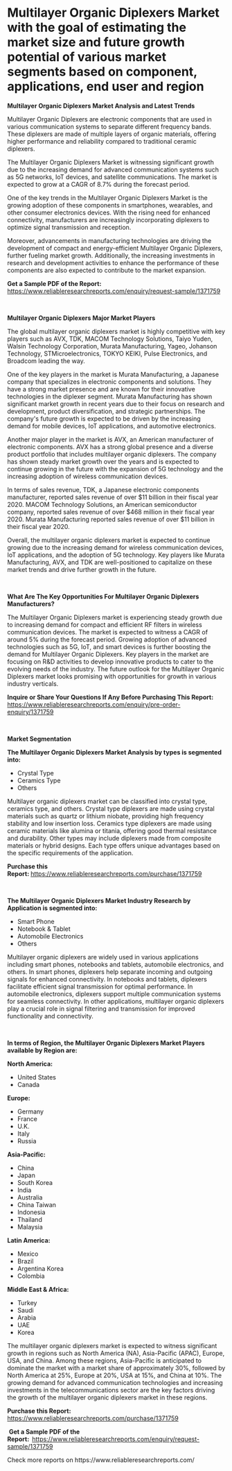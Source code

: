 <p><h1>Multilayer Organic Diplexers Market with the goal of estimating the market size and future growth potential of various market segments based on component, applications, end user and region</h1></p><p><strong>Multilayer Organic Diplexers Market Analysis and Latest Trends</strong></p>
<p><p>Multilayer Organic Diplexers are electronic components that are used in various communication systems to separate different frequency bands. These diplexers are made of multiple layers of organic materials, offering higher performance and reliability compared to traditional ceramic diplexers.</p><p>The Multilayer Organic Diplexers Market is witnessing significant growth due to the increasing demand for advanced communication systems such as 5G networks, IoT devices, and satellite communications. The market is expected to grow at a CAGR of 8.7% during the forecast period.</p><p>One of the key trends in the Multilayer Organic Diplexers Market is the growing adoption of these components in smartphones, wearables, and other consumer electronics devices. With the rising need for enhanced connectivity, manufacturers are increasingly incorporating diplexers to optimize signal transmission and reception.</p><p>Moreover, advancements in manufacturing technologies are driving the development of compact and energy-efficient Multilayer Organic Diplexers, further fueling market growth. Additionally, the increasing investments in research and development activities to enhance the performance of these components are also expected to contribute to the market expansion.</p></p>
<p><strong>Get a Sample PDF of the Report:&nbsp;</strong> <a href="https://www.reliableresearchreports.com/enquiry/request-sample/1371759">https://www.reliableresearchreports.com/enquiry/request-sample/1371759</a></p>
<p>&nbsp;</p>
<p><strong>Multilayer Organic Diplexers Major Market Players</strong></p>
<p><p>The global multilayer organic diplexers market is highly competitive with key players such as AVX, TDK, MACOM Technology Solutions, Taiyo Yuden, Walsin Technology Corporation, Murata Manufacturing, Yageo, Johanson Technology, STMicroelectronics, TOKYO KEIKI, Pulse Electronics, and Broadcom leading the way.</p><p>One of the key players in the market is Murata Manufacturing, a Japanese company that specializes in electronic components and solutions. They have a strong market presence and are known for their innovative technologies in the diplexer segment. Murata Manufacturing has shown significant market growth in recent years due to their focus on research and development, product diversification, and strategic partnerships. The company's future growth is expected to be driven by the increasing demand for mobile devices, IoT applications, and automotive electronics.</p><p>Another major player in the market is AVX, an American manufacturer of electronic components. AVX has a strong global presence and a diverse product portfolio that includes multilayer organic diplexers. The company has shown steady market growth over the years and is expected to continue growing in the future with the expansion of 5G technology and the increasing adoption of wireless communication devices.</p><p>In terms of sales revenue, TDK, a Japanese electronic components manufacturer, reported sales revenue of over $11 billion in their fiscal year 2020. MACOM Technology Solutions, an American semiconductor company, reported sales revenue of over $468 million in their fiscal year 2020. Murata Manufacturing reported sales revenue of over $11 billion in their fiscal year 2020.</p><p>Overall, the multilayer organic diplexers market is expected to continue growing due to the increasing demand for wireless communication devices, IoT applications, and the adoption of 5G technology. Key players like Murata Manufacturing, AVX, and TDK are well-positioned to capitalize on these market trends and drive further growth in the future.</p></p>
<p>&nbsp;</p>
<p><strong>What Are The Key Opportunities For Multilayer Organic Diplexers Manufacturers?</strong></p>
<p><p>The Multilayer Organic Diplexers market is experiencing steady growth due to increasing demand for compact and efficient RF filters in wireless communication devices. The market is expected to witness a CAGR of around 5% during the forecast period. Growing adoption of advanced technologies such as 5G, IoT, and smart devices is further boosting the demand for Multilayer Organic Diplexers. Key players in the market are focusing on R&D activities to develop innovative products to cater to the evolving needs of the industry. The future outlook for the Multilayer Organic Diplexers market looks promising with opportunities for growth in various industry verticals.</p></p>
<p><strong>Inquire or Share Your Questions If Any Before Purchasing This Report:</strong> <a href="https://www.reliableresearchreports.com/enquiry/pre-order-enquiry/1371759">https://www.reliableresearchreports.com/enquiry/pre-order-enquiry/1371759</a></p>
<p>&nbsp;</p>
<p><strong>Market Segmentation</strong></p>
<p><strong>The Multilayer Organic Diplexers Market Analysis by types is segmented into:</strong></p>
<p><ul><li>Crystal Type</li><li>Ceramics Type</li><li>Others</li></ul></p>
<p><p>Multilayer organic diplexers market can be classified into crystal type, ceramics type, and others. Crystal type diplexers are made using crystal materials such as quartz or lithium niobate, providing high frequency stability and low insertion loss. Ceramics type diplexers are made using ceramic materials like alumina or titania, offering good thermal resistance and durability. Other types may include diplexers made from composite materials or hybrid designs. Each type offers unique advantages based on the specific requirements of the application.</p></p>
<p><strong>Purchase this Report:&nbsp;</strong><a href="https://www.reliableresearchreports.com/purchase/1371759">https://www.reliableresearchreports.com/purchase/1371759</a></p>
<p>&nbsp;</p>
<p><strong>The Multilayer Organic Diplexers Market Industry Research by Application is segmented into:</strong></p>
<p><ul><li>Smart Phone</li><li>Notebook & Tablet</li><li>Automobile Electronics</li><li>Others</li></ul></p>
<p><p>Multilayer organic diplexers are widely used in various applications including smart phones, notebooks and tablets, automobile electronics, and others. In smart phones, diplexers help separate incoming and outgoing signals for enhanced connectivity. In notebooks and tablets, diplexers facilitate efficient signal transmission for optimal performance. In automobile electronics, diplexers support multiple communication systems for seamless connectivity. In other applications, multilayer organic diplexers play a crucial role in signal filtering and transmission for improved functionality and connectivity.</p></p>
<p>&nbsp;</p>
<p><strong>In terms of Region, the Multilayer Organic Diplexers Market Players available by Region are:</strong></p>
<p>
    <p> <strong> North America: </strong>
        <ul>
            <li>United States</li>
            <li>Canada</li>
        </ul>
        </p> 
    <p> <strong> Europe: </strong>
        <ul>
            <li>Germany</li>
            <li>France</li>
            <li>U.K.</li>
            <li>Italy</li>
            <li>Russia</li>
        </ul>
        </p> 
    <p> <strong> Asia-Pacific: </strong>
        <ul>
            <li>China</li>
            <li>Japan</li>
            <li>South Korea</li>
            <li>India</li>
            <li>Australia</li>
            <li>China Taiwan</li>
            <li>Indonesia</li>
            <li>Thailand</li>
            <li>Malaysia</li>
        </ul>
        </p> 
    <p> <strong> Latin America: </strong>
        <ul>
            <li>Mexico</li>
            <li>Brazil</li>
            <li>Argentina Korea</li>
            <li>Colombia</li>
        </ul>
        </p> 
    <p> <strong> Middle East & Africa: </strong>
        <ul>
            <li>Turkey</li>
            <li>Saudi</li>
            <li>Arabia</li>
            <li>UAE</li>
            <li>Korea</li>
        </ul>
    </p>
    </p>
<p><p>The multilayer organic diplexers market is expected to witness significant growth in regions such as North America (NA), Asia-Pacific (APAC), Europe, USA, and China. Among these regions, Asia-Pacific is anticipated to dominate the market with a market share of approximately 30%, followed by North America at 25%, Europe at 20%, USA at 15%, and China at 10%. The growing demand for advanced communication technologies and increasing investments in the telecommunications sector are the key factors driving the growth of the multilayer organic diplexers market in these regions.</p></p>
<p><strong>Purchase this Report: </strong><a href="https://www.reliableresearchreports.com/purchase/1371759">https://www.reliableresearchreports.com/purchase/1371759</a></p>
<p>&nbsp;<strong>Get a Sample PDF of the Report:&nbsp;&nbsp;</strong><a href="https://www.reliableresearchreports.com/enquiry/request-sample/1371759">https://www.reliableresearchreports.com/enquiry/request-sample/1371759</a></p>
<p><strong></strong></p>
<p>Check more reports on https://www.reliableresearchreports.com/</p>